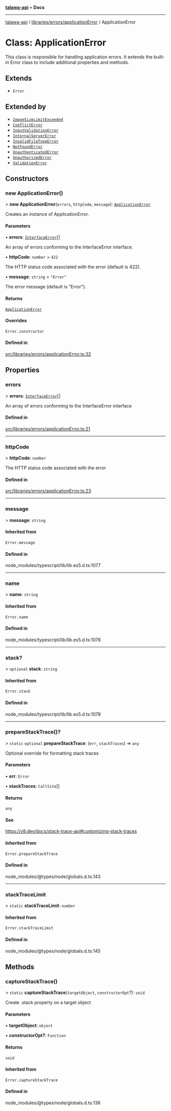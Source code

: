 [**talawa-api**](../../../../README.md) • **Docs**

***

[talawa-api](../../../../modules.md) / [libraries/errors/applicationError](../README.md) / ApplicationError

# Class: ApplicationError

This class is responsible for handling application errors.
It extends the built-in Error class to include additional properties and methods.

## Extends

- `Error`

## Extended by

- [`ImageSizeLimitExceeded`](../../ImageSizeLimitExceeded/classes/ImageSizeLimitExceeded.md)
- [`ConflictError`](../../conflictError/classes/ConflictError.md)
- [`InputValidationError`](../../inputValidationError/classes/InputValidationError.md)
- [`InternalServerError`](../../internalServerError/classes/InternalServerError.md)
- [`InvalidFileTypeError`](../../invalidFileTypeError/classes/InvalidFileTypeError.md)
- [`NotFoundError`](../../notFoundError/classes/NotFoundError.md)
- [`UnauthenticatedError`](../../unauthenticatedError/classes/UnauthenticatedError.md)
- [`UnauthorizedError`](../../unauthorizedError/classes/UnauthorizedError.md)
- [`ValidationError`](../../validationError/classes/ValidationError.md)

## Constructors

### new ApplicationError()

\> **new ApplicationError**(`errors`, `httpCode`, `message`): [`ApplicationError`](ApplicationError.md)

Creates an instance of ApplicationError.

#### Parameters

• **errors**: [`InterfaceError`](../interfaces/InterfaceError.md)[]

An array of errors conforming to the InterfaceError interface.

• **httpCode**: `number` = `422`

The HTTP status code associated with the error (default is 422).

• **message**: `string` = `"Error"`

The error message (default is "Error").

#### Returns

[`ApplicationError`](ApplicationError.md)

#### Overrides

`Error.constructor`

#### Defined in

[src/libraries/errors/applicationError.ts:32](https://github.com/PalisadoesFoundation/talawa-api/blob/f1c816bca43cc03a8c1bd303394e2550a50db017/src/libraries/errors/applicationError.ts#L32)

## Properties

### errors

\> **errors**: [`InterfaceError`](../interfaces/InterfaceError.md)[]

An array of errors conforming to the InterfaceError interface

#### Defined in

[src/libraries/errors/applicationError.ts:21](https://github.com/PalisadoesFoundation/talawa-api/blob/f1c816bca43cc03a8c1bd303394e2550a50db017/src/libraries/errors/applicationError.ts#L21)

***

### httpCode

\> **httpCode**: `number`

The HTTP status code associated with the error

#### Defined in

[src/libraries/errors/applicationError.ts:23](https://github.com/PalisadoesFoundation/talawa-api/blob/f1c816bca43cc03a8c1bd303394e2550a50db017/src/libraries/errors/applicationError.ts#L23)

***

### message

\> **message**: `string`

#### Inherited from

`Error.message`

#### Defined in

node\_modules/typescript/lib/lib.es5.d.ts:1077

***

### name

\> **name**: `string`

#### Inherited from

`Error.name`

#### Defined in

node\_modules/typescript/lib/lib.es5.d.ts:1076

***

### stack?

\> `optional` **stack**: `string`

#### Inherited from

`Error.stack`

#### Defined in

node\_modules/typescript/lib/lib.es5.d.ts:1078

***

### prepareStackTrace()?

\> `static` `optional` **prepareStackTrace**: (`err`, `stackTraces`) =\> `any`

Optional override for formatting stack traces

#### Parameters

• **err**: `Error`

• **stackTraces**: `CallSite`[]

#### Returns

`any`

#### See

https://v8.dev/docs/stack-trace-api#customizing-stack-traces

#### Inherited from

`Error.prepareStackTrace`

#### Defined in

node\_modules/@types/node/globals.d.ts:143

***

### stackTraceLimit

\> `static` **stackTraceLimit**: `number`

#### Inherited from

`Error.stackTraceLimit`

#### Defined in

node\_modules/@types/node/globals.d.ts:145

## Methods

### captureStackTrace()

\> `static` **captureStackTrace**(`targetObject`, `constructorOpt`?): `void`

Create .stack property on a target object

#### Parameters

• **targetObject**: `object`

• **constructorOpt?**: `Function`

#### Returns

`void`

#### Inherited from

`Error.captureStackTrace`

#### Defined in

node\_modules/@types/node/globals.d.ts:136
